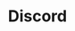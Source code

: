 ---
title: "Discord"
description: "Discord is the easiest way to talk over voice, video, and text. Talk, chat, hang out, and stay close with your friends and communities."
slug: "discord"
image: discordLogo.png
style:
  background: "#404EED"
  color: "#fff"
---